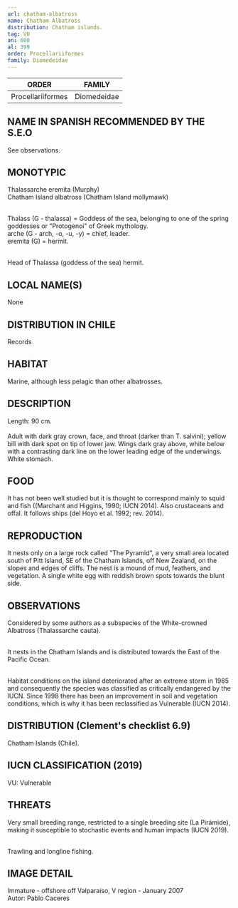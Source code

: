 ```yaml
---
url: chatham-albatross
name: Chatham Albatross
distribution: Chatham islands.
tag: VU
an: 600
al: 399
order: Procellariiformes
family: Diomedeidae
---
```


| ORDER             | FAMILY      |
| ----------------- | ----------- |
| Procellariiformes | Diomedeidae |

## NAME IN SPANISH RECOMMENDED BY THE S.E.O

See observations.

## MONOTYPIC

Thalassarche eremita (Murphy)<br>
Chatham Island albatross (Chatham Island mollymawk)<br><br>

Thalass (G - thalassa) = Goddess of the sea, belonging to one of the spring goddesses or "Protogenoi" of Greek mythology.<br>
arche (G - arch, -o, -u, -y) = chief, leader.<br>
eremita (G) = hermit.<br><br>

Head of Thalassa (goddess of the sea) hermit.

## LOCAL NAME(S)

None

## DISTRIBUTION IN CHILE

Records

## HABITAT

Marine, although less pelagic than other albatrosses.

## DESCRIPTION

Length: 90 cm.<br><br>
Adult with dark gray crown, face, and throat (darker than T. salvini); yellow bill with dark spot on tip of lower jaw. Wings dark gray above, white below with a contrasting dark line on the lower leading edge of the underwings. White stomach.

## FOOD

It has not been well studied but it is thought to correspond mainly to squid and fish ((Marchant and Higgins, 1990; IUCN 2014). Also crustaceans and offal. It follows ships (del Hoyo et al. 1992; rev. 2014).

## REPRODUCTION

It nests only on a large rock called "The Pyramid", a very small area located south of Pitt Island, SE of the Chatham Islands, off New Zealand, on the slopes and edges of cliffs. The nest is a mound of mud, feathers, and vegetation. A single white egg with reddish brown spots towards the blunt side.

## OBSERVATIONS

Considered by some authors as a subspecies of the White-crowned Albatross (Thalassarche cauta).<br><br>

It nests in the Chatham Islands and is distributed towards the East of the Pacific Ocean.<br><br>

Habitat conditions on the island deteriorated after an extreme storm in 1985 and consequently the species was classified as critically endangered by the IUCN. Since 1998 there has been an improvement in soil and vegetation conditions, which is why it has been reclassified as Vulnerable (IUCN 2014).

## DISTRIBUTION (Clement's checklist 6.9)

Chatham Islands (Chile).

## IUCN CLASSIFICATION (2019)

VU: Vulnerable

## THREATS

Very small breeding range, restricted to a single breeding site (La Pirámide), making it susceptible to stochastic events and human impacts (IUCN 2019).<br><br>

Trawling and longline fishing.

## IMAGE DETAIL

Immature - offshore off Valparaiso, V region - January 2007<br>
Autor: Pablo Caceres
